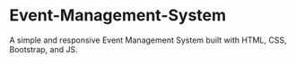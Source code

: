 # Event-Management-System
A simple and responsive Event Management System built with HTML, CSS, Bootstrap, and JS.

